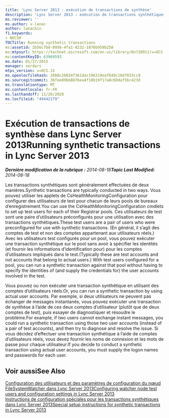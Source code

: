 ```yaml
---
title: 'Lync Server 2013 : exécution de transactions de synthèse'
description: 'Lync Server 2013 : exécution de transactions synthétiques.'
ms.reviewer: ''
ms.author: v-lanac
author: lanachin
f1.keywords:
- NOCSH
TOCTitle: Running synthetic transactions
ms:assetid: 2b56c7bd-8956-4fa1-8232-1876b959b258
ms:mtpsurl: https://technet.microsoft.com/en-us/library/Dn720911(v=OCS.15)
ms:contentKeyID: 63969593
ms.date: 01/27/2015
manager: serdars
mtps_version: v=OCS.15
ms.openlocfilehash: 26b0c26024f361dac196319eaf849c1847033cc9
ms.sourcegitcommit: 36fee89bb887bea4f18b19f17a8c69daf5bc423d
ms.translationtype: MT
ms.contentlocale: fr-FR
ms.lasthandoff: 11/26/2020
ms.locfileid: "49442179"
---
```

# <a name="running-synthetic-transactions-in-lync-server-2013"></a><span data-ttu-id="92d20-103">Exécution de transactions de synthèse dans Lync Server 2013</span><span class="sxs-lookup"><span data-stu-id="92d20-103">Running synthetic transactions in Lync Server 2013</span></span>

<div data-xmlns="http://www.w3.org/1999/xhtml">

<div class="topic" data-xmlns="http://www.w3.org/1999/xhtml" data-msxsl="urn:schemas-microsoft-com:xslt" data-cs="https://msdn.microsoft.com/">

<div data-asp="https://msdn2.microsoft.com/asp">



</div>

<div id="mainSection">

<div id="mainBody"><span data-ttu-id="92d20-104">

<span> </span></span><span class="sxs-lookup"><span data-stu-id="92d20-104">

<span> </span></span></span>

<span data-ttu-id="92d20-105">_**Dernière modification de la rubrique :** 2014-08-18_</span><span class="sxs-lookup"><span data-stu-id="92d20-105">_**Topic Last Modified:** 2014-08-18_</span></span>

<span data-ttu-id="92d20-106">Les transactions synthétiques sont généralement effectuées de deux manières.</span><span class="sxs-lookup"><span data-stu-id="92d20-106">Synthetic transactions are typically conducted in two ways.</span></span> <span data-ttu-id="92d20-107">Vous pouvez utiliser les applets de CsHealthMonitoringConfiguration pour configurer des utilisateurs de test pour chacun de leurs pools de bureaux d’enregistrement.</span><span class="sxs-lookup"><span data-stu-id="92d20-107">You can use the CsHealthMonitoringConfiguration cmdlets to set up test users for each of their Registrar pools.</span></span> <span data-ttu-id="92d20-108">Ces utilisateurs de test sont une paire d’utilisateurs préconfigurés pour une utilisation avec des transactions synthétiques.</span><span class="sxs-lookup"><span data-stu-id="92d20-108">These test users are a pair of users who were preconfigured for use with synthetic transactions.</span></span> <span data-ttu-id="92d20-109">(En général, il s’agit des comptes de test et non des comptes appartenant aux utilisateurs réels.) Avec les utilisateurs test configurés pour un pool, vous pouvez exécuter une transaction synthétique sur le pool sans avoir à spécifier les identités (et fournir les informations d’identification pour) pour les comptes d’utilisateurs impliqués dans le test.</span><span class="sxs-lookup"><span data-stu-id="92d20-109">(Typically these are test accounts and not accounts that belong to actual users.) With test users configured for a pool, you can run a synthetic transaction against that pool without having to specify the identities of (and supply the credentials for) the user accounts involved in the test.</span></span>

<span data-ttu-id="92d20-110">Vous pouvez ou non exécuter une transaction synthétique en utilisant des comptes d’utilisateurs réels.</span><span class="sxs-lookup"><span data-stu-id="92d20-110">Or, you can run a synthetic transaction by using actual user accounts.</span></span> <span data-ttu-id="92d20-111">Par exemple, si deux utilisateurs ne peuvent pas échanger de messages instantanés, vous pouvez exécuter une transaction de synthèse à l’aide de ces deux comptes d’utilisateur (plutôt que de deux comptes de test), puis essayer de diagnostiquer et résoudre le problème.</span><span class="sxs-lookup"><span data-stu-id="92d20-111">For example, if two users cannot exchange instant messages, you could run a synthetic transaction using those two user accounts (instead of a pair of test accounts), and then try to diagnose and resolve the issue.</span></span> <span data-ttu-id="92d20-112">Si vous décidez d’effectuer une transaction synthétique à l’aide de comptes d’utilisateurs réels, vous devez fournir les noms de connexion et les mots de passe pour chaque utilisateur.</span><span class="sxs-lookup"><span data-stu-id="92d20-112">If you decide to conduct a synthetic transaction using actual user accounts, you must supply the logon names and passwords for each user.</span></span>

<div>

## <a name="see-also"></a><span data-ttu-id="92d20-113">Voir aussi</span><span class="sxs-lookup"><span data-stu-id="92d20-113">See Also</span></span>


[<span data-ttu-id="92d20-114">Configuration des utilisateurs et des paramètres de configuration du nœud FileSystemWatcher dans Lync Server 2013</span><span class="sxs-lookup"><span data-stu-id="92d20-114">Configuring watcher node test users and configuration settings in Lync Server 2013</span></span>](lync-server-2013-configuring-watcher-node-test-users-and-configuration-settings.md)  
[<span data-ttu-id="92d20-115">Instructions de configuration spéciales pour les transactions synthétiques dans Lync Server 2013</span><span class="sxs-lookup"><span data-stu-id="92d20-115">Special setup instructions for synthetic transactions in Lync Server 2013</span></span>](lync-server-2013-special-setup-instructions-for-synthetic-transactions.md)  
  

<span data-ttu-id="92d20-116"></div>

</div>

<span> </span>

</div>

</div>

</span><span class="sxs-lookup"><span data-stu-id="92d20-116"></div>

</div>

<span> </span>

</div>

</div>

</span></span></div>

